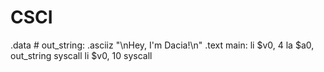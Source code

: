 # CSCI
.data # 
out_string: .asciiz "\nHey, I'm Dacia!\n"
.text 
main: 
li $v0, 4 
la $a0, out_string 
syscall 
li $v0, 10
syscall 
